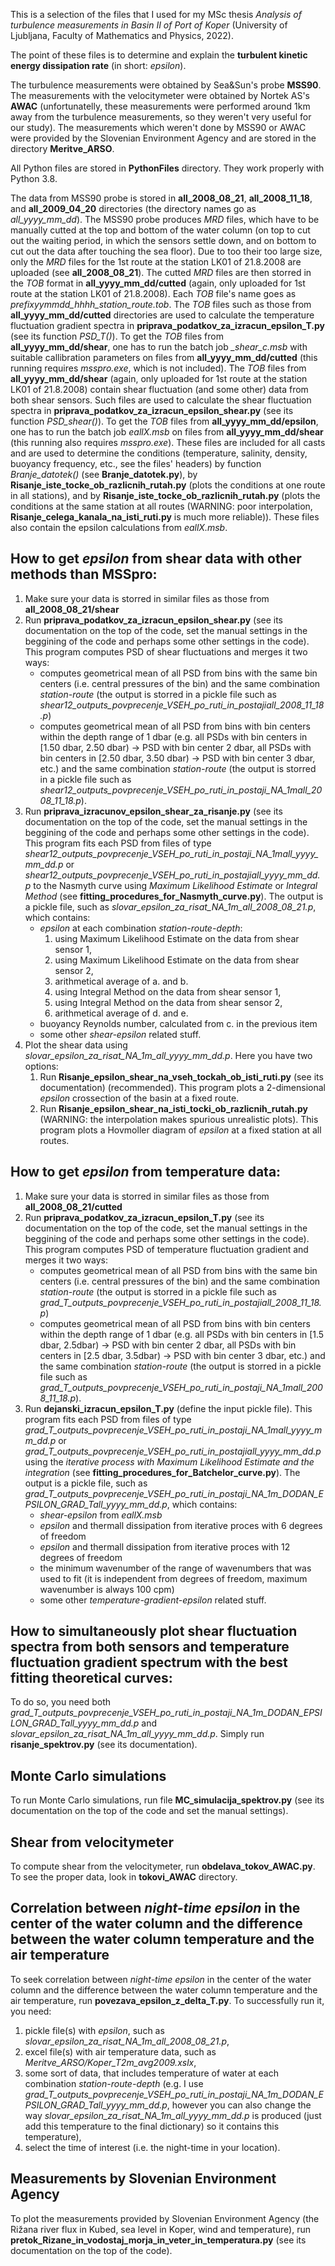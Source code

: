 This is a selection of the files that I used for my MSc thesis *Analysis of turbulence measurements in Basin II of Port of Koper* (University of Ljubljana, Faculty of Mathematics and Physics, 2022).

The point of these files is to determine and explain the **turbulent kinetic energy dissipation rate** (in short: *epsilon*).

The turbulence measurements were obtained by Sea&Sun's probe **MSS90**. The measurements with the velocitymeter were obtained by Nortek AS's **AWAC** (unfortunatelly, these measurements were performed around 1km away from the turbulence measurements, so they weren't very useful for our study). The measurements which weren't done by MSS90 or AWAC were provided by the Slovenian Environment Agency and are stored in the directory **Meritve_ARSO**.

All Python files are stored in **PythonFiles** directory. They work properly with Python 3.8.

The data from MSS90 probe is stored in **all_2008_08_21**, **all_2008_11_18**, and **all_2009_04_20** directories (the directory names go as *all_yyyy_mm_dd*). The MSS90 probe produces *MRD* files, which have to be manually cutted at the top and bottom of the water column (on top to cut out the waiting period, in which the sensors settle down, and on bottom to cut out the data after touching the sea floor). Due to too their too large size, only the *MRD* files for the 1st route at the station LK01 of 21.8.2008 are uploaded (see **all_2008_08_21**). The cutted *MRD* files are then storred in the *TOB* format in **all_yyyy_mm_dd/cutted** (again, only uploaded for 1st route at the station LK01 of 21.8.2008). Each *TOB* file's name goes as *prefixyymmdd_hhhh_station_route.tob*. The *TOB* files such as those from **all_yyyy_mm_dd/cutted** directories are used to calculate the temperature fluctuation gradient spectra in **priprava_podatkov_za_izracun_epsilon_T.py** (see its function *PSD_T()*). To get the *TOB* files from **all_yyyy_mm_dd/shear**, one has to run the batch job *_shear_c.msb* with suitable callibration parameters on files from **all_yyyy_mm_dd/cutted** (this running requires *msspro.exe*, which is not included). The *TOB* files from **all_yyyy_mm_dd/shear** (again, only uploaded for 1st route at the station LK01 of 21.8.2008) contain shear fluctuation (and some other) data from both shear sensors. Such files are used to calculate the shear fluctuation spectra in **priprava_podatkov_za_izracun_epsilon_shear.py** (see its function *PSD_shear()*). To get the *TOB* files from **all_yyyy_mm_dd/epsilon**, one has to run the batch job *eallX.msb* on files from **all_yyyy_mm_dd/shear** (this running also requires *msspro.exe*). These files are included for all casts and are used to determine the conditions (temperature, salinity, density, buoyancy frequency, etc., see the files' headers) by function *Branje_datotek()* (see **Branje_datotek.py**), by **Risanje_iste_tocke_ob_razlicnih_rutah.py** (plots the conditions at one route in all stations), and by **Risanje_iste_tocke_ob_razlicnih_rutah.py** (plots the conditions at the same station at all routes (WARNING: poor interpolation, **Risanje_celega_kanala_na_isti_ruti.py** is much more reliable)). These files also contain the epsilon calculations from *eallX.msb*.

## How to get *epsilon* from shear data with other methods than MSSpro:
1. Make sure your data is storred in similar files as those from **all_2008_08_21/shear**
2. Run **priprava_podatkov_za_izracun_epsilon_shear.py** (see its documentation on the top of the code, set the manual settings in the beggining of the code and perhaps some other settings in the code). This program computes PSD of shear fluctuations and merges it two ways: 
	- computes geometrical mean of all PSD from bins with the same bin centers (i.e. central pressures of the bin) and the same combination *station-route* (the output is storred in a pickle file such as *shear12_outputs_povprecenje_VSEH_po_ruti_in_postajiall_2008_11_18.p*)
	- computes geometrical mean of all PSD from bins with bin centers within the depth range of 1 dbar (e.g. all PSDs with bin centers in [1.50 dbar, 2.50 dbar) -> PSD with bin center 2 dbar,  all PSDs with bin centers in [2.50 dbar, 3.50 dbar) -> PSD with bin center 3 dbar, etc.) and the same combination *station-route* (the output is storred in a pickle file such as *shear12_outputs_povprecenje_VSEH_po_ruti_in_postaji_NA_1mall_2008_11_18.p*).
3. Run **priprava_izracunov_epsilon_shear_za_risanje.py** (see its documentation on the top of the code, set the manual settings in the beggining of the code and perhaps some other settings in the code). This program fits each PSD from files of type *shear12_outputs_povprecenje_VSEH_po_ruti_in_postaji_NA_1mall_yyyy_mm_dd.p* or *shear12_outputs_povprecenje_VSEH_po_ruti_in_postajiall_yyyy_mm_dd.p* to the Nasmyth curve using *Maximum Likelihood Estimate* or *Integral Method* (see **fitting_procedures_for_Nasmyth_curve.py**). The output is a pickle file, such as *slovar_epsilon_za_risat_NA_1m_all_2008_08_21.p*, which contains:
	- *epsilon* at each combination *station-route-depth*:
		1) using Maximum Likelihood Estimate on the data from shear sensor 1,
		2) using Maximum Likelihood Estimate on the data from shear sensor 2,
		3) arithmetical average of a. and b.
		4) using Integral Method on the data from shear sensor 1,
		5) using Integral Method on the data from shear sensor 2,
		6) arithmetical average of d. and e.
	- buoyancy Reynolds number, calculated from c. in the previous item
	- some other *shear-epsilon* related stuff.
4. Plot the shear data using *slovar_epsilon_za_risat_NA_1m_all_yyyy_mm_dd.p*. Here you have two options:
	1. Run **Risanje_epsilon_shear_na_vseh_tockah_ob_isti_ruti.py** (see its documentation) (recommended). This program plots a 2-dimensional *epsilon* crossection of the basin at a fixed route.
	2. Run **Risanje_epsilon_shear_na_isti_tocki_ob_razlicnih_rutah.py** (WARNING: the interpolation makes spurious unrealistic plots). This program plots a Hovmoller diagram of *epsilon* at a fixed station at all routes.

## How to get *epsilon* from temperature data:
1) Make sure your data is storred in similar files as those from **all_2008_08_21/cutted**
2) Run **priprava_podatkov_za_izracun_epsilon_T.py** (see its documentation on the top of the code, set the manual settings in the beggining of the code and perhaps some other settings in the code). This program computes PSD of temperature fluctuation gradient and merges it two ways: 
	- computes geometrical mean of all PSD from bins with the same bin centers (i.e. central pressures of the bin) and the same combination *station-route* (the output is storred in a pickle file such as *grad_T_outputs_povprecenje_VSEH_po_ruti_in_postajiall_2008_11_18.p*)
	- computes geometrical mean of all PSD from bins with bin centers within the depth range of 1 dbar (e.g. all PSDs with bin centers in [1.5 dbar, 2.5dbar) -> PSD with bin center 2 dbar,  all PSDs with bin centers in [2.5 dbar, 3.5dbar) -> PSD with bin center 3 dbar, etc.) and the same combination *station-route* (the output is storred in a pickle file such as *grad_T_outputs_povprecenje_VSEH_po_ruti_in_postaji_NA_1mall_2008_11_18.p*).
3) Run **dejanski_izracun_epsilon_T.py** (define the input pickle file). This program fits each PSD from files of type *grad_T_outputs_povprecenje_VSEH_po_ruti_in_postaji_NA_1mall_yyyy_mm_dd.p* or *grad_T_outputs_povprecenje_VSEH_po_ruti_in_postajiall_yyyy_mm_dd.p* using the *iterative process with Maximum Likelihood Estimate and the integration* (see **fitting_procedures_for_Batchelor_curve.py**). The output is a pickle file, such as *grad_T_outputs_povprecenje_VSEH_po_ruti_in_postaji_NA_1m_DODAN_EPSILON_GRAD_Tall_yyyy_mm_dd.p*, which contains:
	- *shear-epsilon* from *eallX.msb*
	- *epsilon* and thermall dissipation from iterative proces with 6 degrees of freedom
	- *epsilon* and thermall dissipation from iterative proces with 12 degrees of freedom
	- the minimum wavenumber of the range of wavenumbers that was used to fit (it is independent from degrees of freedom, maximum wavenumber is always 100 cpm)
	- some other *temperature-gradient-epsilon* related stuff.
 


## How to simultaneously plot shear fluctuation spectra from both sensors and temperature fluctuation gradient spectrum with the best fitting theoretical curves:
To do so, you need both *grad_T_outputs_povprecenje_VSEH_po_ruti_in_postaji_NA_1m_DODAN_EPSILON_GRAD_Tall_yyyy_mm_dd.p* and *slovar_epsilon_za_risat_NA_1m_all_yyyy_mm_dd.p*.
Simply run **risanje_spektrov.py** (see its documentation).


## Monte Carlo simulations
To run Monte Carlo simulations, run file **MC_simulacija_spektrov.py** (see its documentation on the top of the code and set the manual settings).

## Shear from velocitymeter
To compute shear from the velocitymeter, run **obdelava_tokov_AWAC.py**. To see the proper data, look in **tokovi_AWAC** directory.

## Correlation between *night-time epsilon* in the center of the water column and the difference between the water column temperature and the air temperature
To seek correlation between *night-time epsilon* in the center of the water column and the difference between the water column temperature and the air temperature, run **povezava_epsilon_z_delta_T.py**. To successfully run it, you need:
1) pickle file(s) with *epsilon*, such as *slovar_epsilon_za_risat_NA_1m_all_2008_08_21.p*,
2) excel file(s) with air temperature data, such as *Meritve_ARSO/Koper_T2m_avg2009.xslx*,
3) some sort of data, that includes temperature of water at each combination *station-route-depth* (e.g. I use *grad_T_outputs_povprecenje_VSEH_po_ruti_in_postaji_NA_1m_DODAN_EPSILON_GRAD_Tall_yyyy_mm_dd.p*, however you can also change the way *slovar_epsilon_za_risat_NA_1m_all_yyyy_mm_dd.p* is produced (just add this temperature to the final dictionary) so it contains this temperature),
4) select the time of interest (i.e. the night-time in your location).

## Measurements by Slovenian Environment Agency
To plot the measurements provided by Slovenian Environment Agency (the Rižana river flux in Kubed, sea level in Koper, wind and temperature), run **pretok_Rizane_in_vodostaj_morja_in_veter_in_temperatura.py** (see its documentation on the top of the code).
